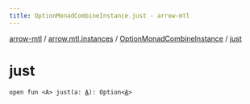 ```yaml
---
title: OptionMonadCombineInstance.just - arrow-mtl
---
```


[arrow-mtl](../../index.html) / [arrow.mtl.instances](../index.html) / [OptionMonadCombineInstance](index.html) / [just](./just.html)

# just

`open fun <A> just(a: `[`A`](just.html#A)`): Option<`[`A`](just.html#A)`>`